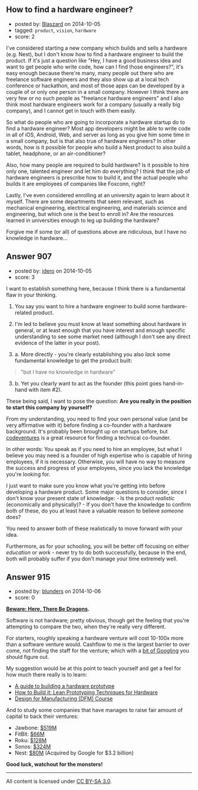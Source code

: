 ## How to find a hardware engineer?

- posted by: [Blaszard](https://stackexchange.com/users/2738792/blaszard) on 2014-10-05
- tagged: `product`, `vision`, `hardware`
- score: 2

I've considered starting a new company which builds and sells a hardware (e.g. Nest), but I don't know how to find a hardware engineer to build the product. If it's just a question like "Hey, I have a good business idea and want to get people who write code, how can I find those engineers?", it's easy enough because there're many, many people out there who are freelance software engineers and they also show up at a local tech conference or hackathon, and most of those apps can be developed by a couple of or only one person in a small company. However I think there are very few or no such people as "freelance hardware engineers" and I also think most hardware engineers work for a company (usually a really big company), and I cannot get in touch with them easily.

So what do people who are going to incorporate a hardware startup do to find a hardware engineer? Most app developers might be able to write code in all of iOS, Android, Web, and server as long as you give him some time in a small company, but is that also true of hardware engineers? In other words, how is it possible for people who build a Nest product to also build a tablet, headphone, or an air-conditioner?

Also, how many people are required to build hardware? Is it possible to hire only one, talented engineer and let him do everything? I think that the job of hardware engineers is prescribe how to build it, and the actual people who builds it are employees of companies like Foxconn, right?

Lastly, I've even considered enrolling at an university again to learn about it myself. There are some departments that seem relevant, such as mechanical engineering, electrical engineering, and materials science and engineering, but which one is the best to enroll in? Are the resources learned in universities enough to leg up building the hardware?

Forgive me if some (or all) of questions above are ridiculous, but I have no knowledge in hardware...


## Answer 907

- posted by: [jdero](https://stackexchange.com/users/1972448/jdero) on 2014-10-05
- score: 3

<p>I want to establish something here, because I think there is a fundamental flaw in your thinking.</p>

<ol>
<li><p>You say you want to hire a hardware engineer to build some hardware-related product.</p></li>
<li><p>I'm led to believe you must know at least something about hardware in general, or at least enough that you have interest and enough specific understanding to see some market need (although I don't see any direct evidence of the latter in your post).</p></li>
<li><p>a.  More directly - you're clearly establishing you also <em>lack</em> some fundamental knowledge to get the product built: </p></li>
</ol>

<blockquote>
  <p>"but I have no knowledge in hardware"</p>
</blockquote>

<ol start="3">
<li>b. Yet you clearly want to act as the founder (this point goes hand-in-hand with item #2).</li>
</ol>

<p>These being said, I want to pose the question: <strong>Are you really in the position to start this company by yourself?</strong></p>

<p>From my understanding, you need to find your own personal value (and be very affirmative with it) before finding a co-founder with a hardware background. It's probably been brought up on startups before, but <a href="http://www.codeventures.com/" rel="nofollow">codeventures</a> is a great resource for finding a technical co-founder.</p>

<p>In other words: You speak as if you need to hire an employee, but what I believe you may need is a founder of high expertise who is capable of hiring employees, if it is necessary. Otherwise, you will have no way to measure the success and progress of your employees, since you lack the knowledge you're looking for.</p>

<p>I just want to make sure you know what you're getting into before developing a hardware product. Some major questions to consider, since I don't know your present state of knowledge:
  -  Is the product <em>realistic</em> (economically and physically)?
  -  If you don't have the knowledge to confirm both of these, do you at least have a valuable reason to believe <em>someone</em> does?</p>

<p>You need to answer both of these realistically to move forward with your idea. </p>

<p>Furthermore, as for your schooling, you will be better off focusing on either <em>education</em> or <em>work</em> - never try to do both successfully, because in the end, both will probably suffer if you don't manage your time extremely well.</p>



## Answer 915

- posted by: [blunders](https://stackexchange.com/users/216182/blunders) on 2014-10-06
- score: 0

<p><strong><a href="http://en.wikipedia.org/wiki/Here_be_dragons" rel="nofollow">Beware: Here, There Be Dragons</a>.</strong></p>

<p>Software is not hardware; pretty obvious, though get the feeling that you're attempting to compare the two, when they're really very different.</p>

<p>For starters, roughly speaking a hardware venture will cost 10-100x more than a software venture would. Cashflow to me is the largest barrier to over come, not finding the staff for the venture; which with a <a href="https://www.google.com/search?q=%22%28hardware%20OR%20embedded%29%20*%20%28developer%20OR%20engineer%29%22%20%28jobs%20OR%20career%29" rel="nofollow">bit of Googling</a> you should figure out.</p>

<p>My suggestion would be at this point to teach yourself and get a feel for how much there really is to learn:</p>

<ul>
<li><a href="https://medium.com/@afanasjevas/a-guide-to-building-a-hardware-prototype-df449e002f06" rel="nofollow">A guide to building a hardware prototype</a></li>
<li><a href="http://graehamdouglas.com/2012/11/15/lean-prototyping-for-hardware/" rel="nofollow">How to Build it: Lean Prototyping Techniques for Hardware</a></li>
<li><a href="http://blog.dragoninnovation.com/category/design-for-manufacturing-course/" rel="nofollow">Design for Manufacturing (DFM) Course</a></li>
</ul>

<p>And to study some companies that have manages to raise fair amount of capital to back their ventures: </p>

<ul>
<li>Jawbone: <a href="http://www.crunchbase.com/organization/jawbone" rel="nofollow">$519M</a></li>
<li>FitBit: <a href="http://www.crunchbase.com/organization/fitbit" rel="nofollow">$66M</a></li>
<li>Roku: <a href="http://www.crunchbase.com/organization/roku" rel="nofollow">$128M</a></li>
<li>Sonos: <a href="http://www.crunchbase.com/organization/sonos" rel="nofollow">$324M</a></li>
<li>Nest: <a href="http://www.crunchbase.com/organization/nest-labs" rel="nofollow">$80M</a> (Acquired by Google for $3.2 billion)</li>
</ul>

<p><strong>Good luck, watchout for the monsters!</strong></p>




---

All content is licensed under [CC BY-SA 3.0](https://creativecommons.org/licenses/by-sa/3.0/).

